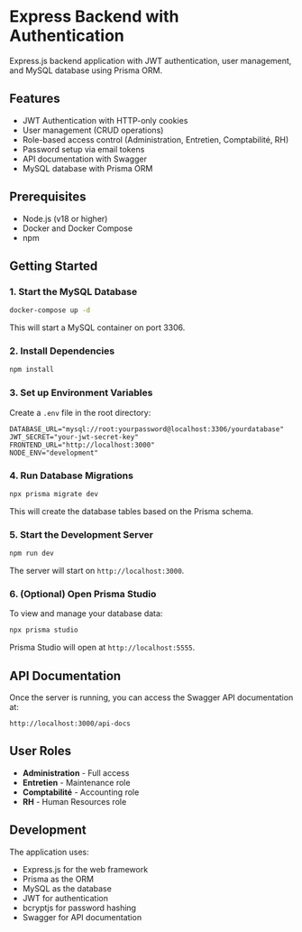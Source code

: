 # Express Backend with Authentication

Express.js backend application with JWT authentication, user management, and MySQL database using Prisma ORM.

## Features

- JWT Authentication with HTTP-only cookies
- User management (CRUD operations)
- Role-based access control (Administration, Entretien, Comptabilité, RH)
- Password setup via email tokens
- API documentation with Swagger
- MySQL database with Prisma ORM

## Prerequisites

- Node.js (v18 or higher)
- Docker and Docker Compose
- npm

## Getting Started

### 1. Start the MySQL Database

```bash
docker-compose up -d
```

This will start a MySQL container on port 3306.

### 2. Install Dependencies

```bash
npm install
```

### 3. Set up Environment Variables

Create a `.env` file in the root directory:

```env
DATABASE_URL="mysql://root:yourpassword@localhost:3306/yourdatabase"
JWT_SECRET="your-jwt-secret-key"
FRONTEND_URL="http://localhost:3000"
NODE_ENV="development"
```

### 4. Run Database Migrations

```bash
npx prisma migrate dev
```

This will create the database tables based on the Prisma schema.

### 5. Start the Development Server

```bash
npm run dev
```

The server will start on `http://localhost:3000`.

### 6. (Optional) Open Prisma Studio

To view and manage your database data:

```bash
npx prisma studio
```

Prisma Studio will open at `http://localhost:5555`.

## API Documentation

Once the server is running, you can access the Swagger API documentation at:

```
http://localhost:3000/api-docs
```




## User Roles

- **Administration** - Full access
- **Entretien** - Maintenance role
- **Comptabilité** - Accounting role
- **RH** - Human Resources role

## Development

The application uses:
- Express.js for the web framework
- Prisma as the ORM
- MySQL as the database
- JWT for authentication
- bcryptjs for password hashing
- Swagger for API documentation